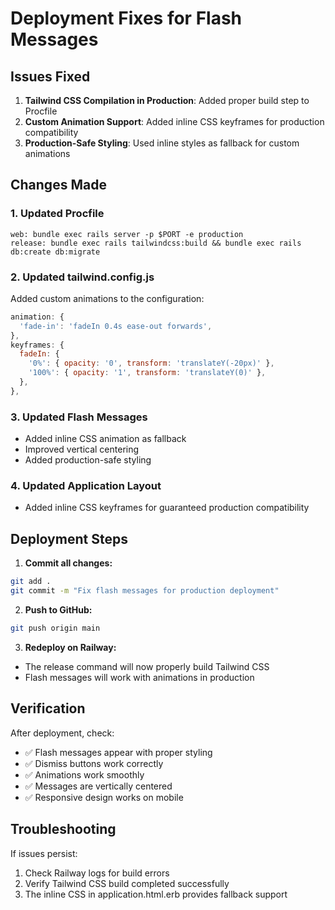 # Deployment Fixes for Flash Messages

## Issues Fixed

1. **Tailwind CSS Compilation in Production**: Added proper build step to Procfile
2. **Custom Animation Support**: Added inline CSS keyframes for production compatibility
3. **Production-Safe Styling**: Used inline styles as fallback for custom animations

## Changes Made

### 1. Updated Procfile
```plaintext
web: bundle exec rails server -p $PORT -e production
release: bundle exec rails tailwindcss:build && bundle exec rails db:create db:migrate
```

### 2. Updated tailwind.config.js
Added custom animations to the configuration:
```javascript
animation: {
  'fade-in': 'fadeIn 0.4s ease-out forwards',
},
keyframes: {
  fadeIn: {
    '0%': { opacity: '0', transform: 'translateY(-20px)' },
    '100%': { opacity: '1', transform: 'translateY(0)' },
  },
},
```

### 3. Updated Flash Messages
- Added inline CSS animation as fallback
- Improved vertical centering
- Added production-safe styling

### 4. Updated Application Layout
- Added inline CSS keyframes for guaranteed production compatibility

## Deployment Steps

1. **Commit all changes:**
```bash
git add .
git commit -m "Fix flash messages for production deployment"
```

2. **Push to GitHub:**
```bash
git push origin main
```

3. **Redeploy on Railway:**
- The release command will now properly build Tailwind CSS
- Flash messages will work with animations in production

## Verification

After deployment, check:
- ✅ Flash messages appear with proper styling
- ✅ Dismiss buttons work correctly
- ✅ Animations work smoothly
- ✅ Messages are vertically centered
- ✅ Responsive design works on mobile

## Troubleshooting

If issues persist:
1. Check Railway logs for build errors
2. Verify Tailwind CSS build completed successfully
3. The inline CSS in application.html.erb provides fallback support
